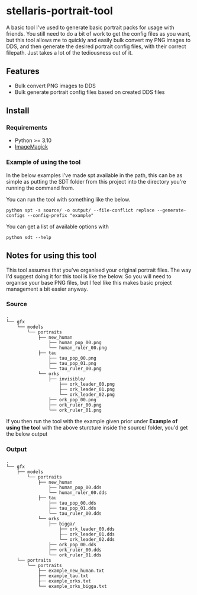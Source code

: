 # stellaris-portrait-tool
A basic tool I've used to generate basic portrait packs for usage with friends. You still need to do a bit of work to get the config files as you want, but this tool allows me to quickly and easily bulk convert my PNG images to DDS, and then generate the desired portrait config files, with their correct filepath. Just takes a lot of the tediousness out of it.

## Features
- Bulk convert PNG images to DDS
- Bulk generate portrait config files based on created DDS files

## Install
### Requirements
- Python >= 3.10
- [ImageMagick](https://imagemagick.org/)

### Example of using the tool
In the below examples I've made spt available in the path, this can be as simple as putting the SDT folder from this project into the directory you're running the command from.

You can run the tool with something like the below.
```
python spt -s source/ -o output/ --file-conflict replace --generate-configs --config-prefix "example"
```

You can get a list of available options with
```
python sdt --help
```

## Notes for using this tool
This tool assumes that you've organised your original portrait files. The way I'd suggest doing it for this tool is like the below. So you will need to organise your base PNG files, but I feel like this makes basic project management a bit easier anyway.

### Source
```
.
└── gfx
    └── models
        └── portraits
            ├── new_human
                ├── human_pop_00.png
                └── human_ruler_00.png
            ├── tau
                ├── tau_pop_00.png
                ├── tau_pop_01.png
                └── tau_ruler_00.png
            └── orks
                ├── invisible/
                    ├── ork_leader_00.png
                    ├── ork_leader_01.png
                    └── ork_leader_02.png
                ├── ork_pop_00.png
                ├── ork_ruler_00.png
                └── ork_ruler_01.png
```
If you then run the tool with the example given prior under **Example of using the tool** with the above sturcture inside the source/ folder, you'd get the below output
### Output
```
.
└── gfx
    ├── models
        └── portraits
            ├── new_human
                ├── human_pop_00.dds
                └── human_ruler_00.dds
            ├── tau
                ├── tau_pop_00.dds
                ├── tau_pop_01.dds
                └── tau_ruler_00.dds
            └── orks
                ├── bigga/
                    ├── ork_leader_00.dds
                    ├── ork_leader_01.dds
                    └── ork_leader_02.dds
                ├── ork_pop_00.dds
                ├── ork_ruler_00.dds
                └── ork_ruler_01.dds
    └── portraits
        └── portraits
            ├── example_new_human.txt
            ├── example_tau.txt
            ├── example_orks.txt
            └── example_orks_bigga.txt
```